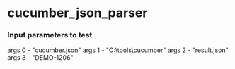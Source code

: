 # cucumber_json_parser

### Input parameters to test
args 0 - "cucumber.json" 
args 1 - "C:\tools\cucumber" 
args 2 - "result.json" 
args 3 - "DEMO-1206"
